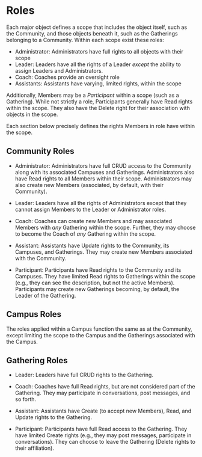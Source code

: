 # Roles

Each major object defines a scope that includes the object itself, such as the Community, and those
objects beneath it, such as the Gatherings belonging to a Community. Within each scope exist
these roles:

- Administrator: Administrators have full rights to all objects with their scope
- Leader: Leaders have all the rights of a Leader *except* the ability to assign Leaders and
Administrators.
- Coach: Coaches provide an oversight role
- Assistants: Assistants have varying, limited rights, within the scope

Additionally, Members may be a *Participant* within a scope (such as a Gathering). While not
strictly a role, Participants generally have Read rights within the scope. They also have the Delete
right for their association with objects in the scope.

Each section below precisely defines the rights Members in role have within the scope.

## Community Roles

- Administrator: Administrators have full CRUD access to the Community along with its associated
Campuses and Gatherings. Administrators also have Read rights to all Members within their scope.
Administrators may also create new Members (associated, by default, with their Community).

- Leader: Leaders have all the rights of Administrators except that they cannot assign Members to
the Leader or Administrator roles.

- Coach: Coaches can create new Members and may associated Members with *any* Gathering within the
scope. Further, they may choose to become the Coach of *any* Gathering within the scope.

- Assistant: Assistants have Update rights to the Community, its Campuses, and Gatherings. They may
create new Members associated with the Community.

- Participant: Participants have Read rights to the Community and its Campuses. They have limited
Read rights to Gatherings within the scope (e.g., they can see the description, but not the active
Members). Participants may create new Gatherings becoming, by default, the Leader of the
Gathering.

## Campus Roles

The roles applied within a Campus function the same as at the Community, except limiting the scope
to the Campus and the Gatherings associated with the Campus.

## Gathering Roles

- Leader: Leaders have full CRUD rights to the Gathering.

- Coach: Coaches have full Read rights, but are not considered part of the Gathering. They may
participate in conversations, post messages, and so forth.

- Assistant: Assistants have Create (to accept new Members), Read, and Update rights to the
Gathering.

- Participant: Participants have full Read access to the Gathering. They have limited Create
rights (e.g., they may post messages, participate in conversations). They can choose to leave
the Gathering (Delete rights to their affiliation).
